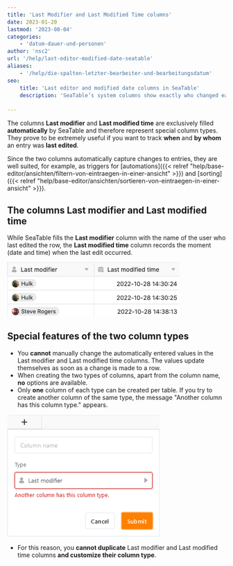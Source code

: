```yaml
---
title: 'Last Modifier and Last Modified Time columns'
date: 2023-01-20
lastmod: '2023-08-04'
categories:
    - 'datum-dauer-und-personen'
author: 'nsc2'
url: '/help/last-editor-modified-date-seatable'
aliases:
    - '/help/die-spalten-letzter-bearbeiter-und-bearbeitungsdatum'
seo:
    title: 'Last editor and modified date columns in SeaTable'
    description: 'SeaTable’s system columns show exactly who changed each row and when. They are vital for tracking, auditing and efficient team processes.'

---
```


The columns **Last modifier** and **Last modified time** are exclusively filled **automatically** by SeaTable and therefore represent special column types. They prove to be extremely useful if you want to track **when** and **by whom** an entry was **last edited**.

Since the two columns automatically capture changes to entries, they are well suited, for example, as triggers for [automations]({{< relref "help/base-editor/ansichten/filtern-von-eintraegen-in-einer-ansicht" >}}) and [sorting]({{< relref "help/base-editor/ansichten/sortieren-von-eintraegen-in-einer-ansicht" >}}).

## The columns Last modifier and Last modified time

While SeaTable fills the **Last modifier** column with the name of the user who last edited the row, the **Last modified time** column records the moment (date and time) when the last edit occurred.

![The columns Last modifier and Last modified time after being created by a user](images/last-modifiere-and-last-modified-time.png)

## Special features of the two column types

- You **cannot** manually change the automatically entered values in the Last modifier and Last modified time columns. The values update themselves as soon as a change is made to a row.
- When creating the two types of columns, apart from the column name, **no** options are available.
- Only **one** column of each type can be created per table. If you try to create another column of the same type, the message "Another column has this column type." appears.

![Error message for another last modifier column](images/Fehlermeldung-bei-weiterer-Letzter-Bearbeiter-Spalte.png)

- For this reason, you **cannot duplicate** Last modifier and Last modified time columns **and customize their column type**.
